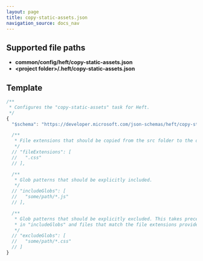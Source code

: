 ```yaml
---
layout: page
title: copy-static-assets.json
navigation_source: docs_nav
---
```


## Supported file paths

- **common/config/heft/copy-static-assets.json**
- **&lt;project folder&gt;/.heft/copy-static-assets.json**

## Template

```js
/**
 * Configures the "copy-static-assets" task for Heft.
 */
{
  "$schema": "https://developer.microsoft.com/json-schemas/heft/copy-static-assets.schema.json",

  /**
   * File extensions that should be copied from the src folder to the destination folder(s).
   */
  // "fileExtensions": [
  //   ".css"
  // ],

  /**
   * Glob patterns that should be explicitly included.
   */
  // "includeGlobs": [
  //   "some/path/*.js"
  // ],

  /**
   * Glob patterns that should be explicitly excluded. This takes precedence over globs listed
   * in "includeGlobs" and files that match the file extensions provided in "fileExtensions".
   */
  // "excludeGlobs": [
  //   "some/path/*.css"
  // ]
}
```
